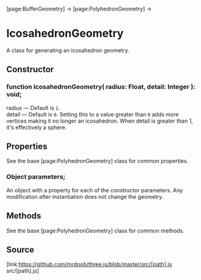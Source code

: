[page:BufferGeometry] → [page:PolyhedronGeometry] →

# IcosahedronGeometry

A class for generating an icosahedron geometry.

## Constructor

###  function IcosahedronGeometry( radius: Float, detail: Integer ): void;

radius — Default is `1`.  
detail — Default is `0`. Setting this to a value greater than `0` adds more
vertices making it no longer an icosahedron. When detail is greater than 1,
it's effectively a sphere.

## Properties

See the base [page:PolyhedronGeometry] class for common properties.

###  Object parameters;

An object with a property for each of the constructor parameters. Any
modification after instantiation does not change the geometry.

## Methods

See the base [page:PolyhedronGeometry] class for common methods.

## Source

[link:https://github.com/mrdoob/three.js/blob/master/src/[path].js
src/[path].js]

